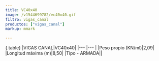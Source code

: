 ```yaml
---
title: VC40x40
image: /v1544699782/vc40x40.gif
filtro: vigas_canal
productos: ["vigas_canal"]
markup: mmark

---
```

{.table}
|VIGAS CANAL|VC40x40|
|--- |--- |
|Peso propio (KN/ml)|2,09|
|Longitud máxima (m)|8,50|
|Tipo - ARMADA||
